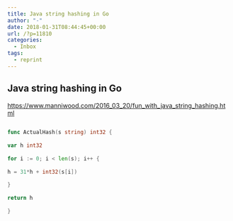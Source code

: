 ```yaml
---
title: Java string hashing in Go
author: "-"
date: 2018-01-31T08:44:45+00:00
url: /?p=11810
categories:
  - Inbox
tags:
  - reprint
---
```

## Java string hashing in Go
https://www.manniwood.com/2016_03_20/fun_with_java_string_hashing.html

```go
  
func ActualHash(s string) int32 {
      
var h int32
      
for i := 0; i < len(s); i++ {
          
h = 31*h + int32(s[i])
      
}
      
return h
  
}
  
```